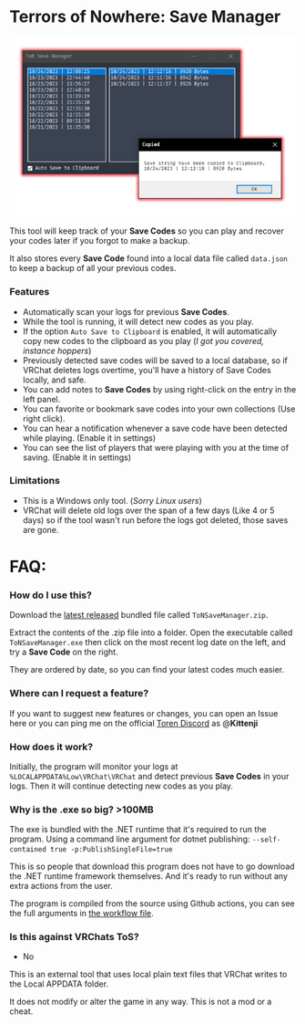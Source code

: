 # Terrors of Nowhere: Save Manager

![Preview](preview.png)

This tool will keep track of your **Save Codes** so you can play and recover your codes later if you forgot to make a backup.

It also stores every **Save Code** found into a local data file called `data.json` to keep a backup of all your previous codes.

### Features
- Automatically scan your logs for previous **Save Codes**.
- While the tool is running, it will detect new codes as you play.
- If the option `Auto Save to Clipboard` is enabled, it will automatically copy new codes to the clipboard as you play (*I got you covered, instance hoppers*)
- Previously detected save codes will be saved to a local database, so if VRChat deletes logs overtime, you'll have a history of Save Codes locally, and safe.
- You can add notes to **Save Codes** by using right-click on the entry in the left panel.
- You can favorite or bookmark save codes into your own collections (Use right click).
- You can hear a notification whenever a save code have been detected while playing. (Enable it in settings)
- You can see the list of players that were playing with you at the time of saving. (Enable it in settings)
### Limitations
- This is a Windows only tool. (*Sorry Linux users*)
- VRChat will delete old logs over the span of a few days (Like 4 or 5 days) so if the tool wasn't run before the logs got deleted, those saves are gone.

# FAQ:

### How do I use this?
Download the [latest released](https://github.com/ChrisFeline/ToNSaveManager/releases/tag/latest) bundled file called `ToNSaveManager.zip`.

Extract the contents of the .zip file into a folder. Open the executable called `ToNSaveManager.exe` then click on the most recent log date on the left, and try a **Save Code** on the right.

They are ordered by date, so you can find your latest codes much easier.


### Where can I request a feature?
If you want to suggest new features or changes, you can open an Issue here or you can ping me on the official [Toren Discord](https://discord.gg/bus-to-nowhere) as @**Kittenji**


### How does it work?
Initially, the program will monitor your logs at `%LOCALAPPDATA%Low\VRChat\VRChat` and detect previous **Save Codes** in your logs. Then it will continue detecting new codes as you play.


### Why is the .exe so big? >100MB
The exe is bundled with the .NET runtime that it's required to run the program. Using a command line argument for dotnet publishing: `--self-contained true -p:PublishSingleFile=true`

This is so people that download this program does not have to go download the .NET runtime framework themselves. And it's ready to run without any extra actions from the user.

The program is compiled from the source using Github actions, you can see the full arguments in [the workflow file](https://github.com/ChrisFeline/ToNSaveManager/blob/a0d503b02fe25fde1b36ca9807756f1830c8e7a8/.github/workflows/dotnet-desktop.yml#L46C45-L46C45).


### Is this against VRChats ToS?
* No

This is an external tool that uses local plain text files that VRChat writes to the Local APPDATA folder.

It does not modify or alter the game in any way. This is not a mod or a cheat.
